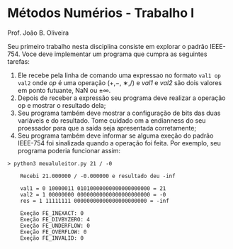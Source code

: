 # Métodos Numérios - Trabalho I
Prof. João B. Oliveira

Seu primeiro trabalho nesta disciplina consiste em explorar o padrão IEEE-754. Voce deve
implementar um programa que cumpra as seguintes tarefas:
1. Ele recebe pela linha de comando uma expressao no formato `val1 op val2` onde *op* é uma operação (+,−, ∗,/) e *val1* e *val2* são dois valores em ponto futuante, NaN ou ±∞.
2. Depois de receber a expressão seu programa deve realizar a operação op e mostrar o resultado dela;
3. Seu programa também deve mostrar a configuração de bits das duas variáveis e do resultado. Tome cuidado om a endianness do seu proessador para que a saída seja apresentada corretamente;
4. Seu programa também deve informar se alguma exeção do padrão IEEE-754 foi sinalizada quando a operação foi feita. Por exemplo, seu programa poderia funcionar assim:
```
> python3 meualuleitor.py 21 / -0

    Recebi 21.000000 / -0.000000 e resultado deu -inf

    val1 = 0 10000011 01010000000000000000000 = 21
    val2 = 1 00000000 00000000000000000000000 = -0
    res = 1 11111111 00000000000000000000000 = -inf

    Exeção FE_INEXACT: 0
    Exeção FE_DIVBYZERO: 4
    Exeção FE_UNDERFLOW: 0
    Exeção FE_OVERFLOW: 0
    Exeção FE_INVALID: 0
```
